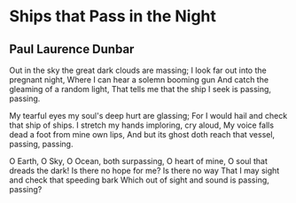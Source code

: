 # Ships that Pass in the Night
## Paul Laurence Dunbar
Out in the sky the great dark clouds are massing;
I look far out into the pregnant night,
Where I can hear a solemn booming gun
And catch the gleaming of a random light,
That tells me that the ship I seek is passing, passing.

My tearful eyes my soul's deep hurt are glassing;
For I would hail and check that ship of ships.
I stretch my hands imploring, cry aloud,
My voice falls dead a foot from mine own lips,
And but its ghost doth reach that vessel, passing, passing.

O Earth, O Sky, O Ocean, both surpassing,
O heart of mine, O soul that dreads the dark!
Is there no hope for me? Is there no way
That I may sight and check that speeding bark
Which out of sight and sound is passing, passing?